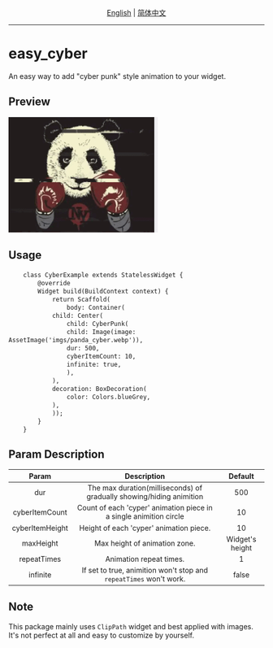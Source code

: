<p align="center">
    <a href="https://github.com/greatbear412/easy_cyber/blob/master/README.md">English</a>
    | <a href="https://github.com/greatbear412/easy_cyber/blob/master/README.zh.md">简体中文</a>
</p>

---
# easy_cyber
An easy way to add "cyber punk" style animation to your widget.

## Preview
<img src="https://github.com/greatbear412/easy_cyber/raw/master/doc/example.gif">

## Usage
```
    class CyberExample extends StatelessWidget {
        @override
        Widget build(BuildContext context) {
            return Scaffold(
                body: Container(
            child: Center(
                child: CyberPunk(
                child: Image(image: AssetImage('imgs/panda_cyber.webp')),
                dur: 500,
                cyberItemCount: 10,
                infinite: true,
                ),
            ),
            decoration: BoxDecoration(
                color: Colors.blueGrey,
            ),
            ));
        }
    }
```
## Param Description
|    **Param**         |                                **Description**                                |          **Default**           |
| :------------------: | :---------------------------------------------------------------------------: | :----------------------------: |
|    dur               |      The max duration(milliseconds) of gradually showing/hiding animition     |              500               |
|    cyberItemCount    |      Count of each 'cyper' animation piece in a single animition circle       |              10                |
|    cyberItemHeight   |      Height of each 'cyper' animation piece.                                  |              10                |
|    maxHeight         |      Max height of animation zone.                                            |              Widget's height   |
|    repeatTimes       |      Animation repeat times.                                                  |              1                 |
|    infinite          |      If set to true, animition won't stop and `repeatTimes` won't work.       |              false             |

## Note
This package mainly uses `ClipPath` widget and best applied with images.
It's not perfect at all and easy to customize by yourself.

